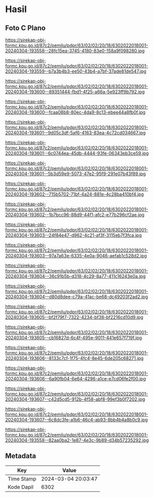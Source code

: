 # Hasil

## Foto C Plano

https://sirekap-obj-formc.kpu.go.id/87c2/pemilu/pdpr/63/02/02/20/18/6302022018001-20240304-193558--28fc15ea-3745-4180-83e0-158a9f098280.jpg

https://sirekap-obj-formc.kpu.go.id/87c2/pemilu/pdpr/63/02/02/20/18/6302022018001-20240304-193559--b7a3b4b3-ee50-43b4-a7bf-37ade81de547.jpg

https://sirekap-obj-formc.kpu.go.id/87c2/pemilu/pdpr/63/02/02/20/18/6302022018001-20240304-193600--89351444-fbd1-4f25-a66a-5e923ff9b792.jpg

https://sirekap-obj-formc.kpu.go.id/87c2/pemilu/pdpr/63/02/02/20/18/6302022018001-20240304-193600--fcaa08b8-80ec-4da9-8c13-ebee44a8fb0f.jpg

https://sirekap-obj-formc.kpu.go.id/87c2/pemilu/pdpr/63/02/02/20/18/6302022018001-20240304-193601--9d05c3df-5af6-4163-83ea-4c72cd034667.jpg

https://sirekap-obj-formc.kpu.go.id/87c2/pemilu/pdpr/63/02/02/20/18/6302022018001-20240304-193601--6c0744ea-45db-4444-93fe-06343eb3ce59.jpg

https://sirekap-obj-formc.kpu.go.id/87c2/pemilu/pdpr/63/02/02/20/18/6302022018001-20240304-193601--5b3d59e9-5073-47e2-95f9-291e07b43f89.jpg

https://sirekap-obj-formc.kpu.go.id/87c2/pemilu/pdpr/63/02/02/20/18/6302022018001-20240304-193602--715b5702-71bf-4a24-881e-4c28ba410bf4.jpg

https://sirekap-obj-formc.kpu.go.id/87c2/pemilu/pdpr/63/02/02/20/18/6302022018001-20240304-193602--1b7bcc96-88d9-44f1-afc2-e77b296cf2ae.jpg

https://sirekap-obj-formc.kpu.go.id/87c2/pemilu/pdpr/63/02/02/20/18/6302022018001-20240304-193603--24f84e47-d962-4c21-af3f-3115eb7f3fca.jpg

https://sirekap-obj-formc.kpu.go.id/87c2/pemilu/pdpr/63/02/02/20/18/6302022018001-20240304-193603--97a7a63e-6335-4e0a-9046-aefab1c528d2.jpg

https://sirekap-obj-formc.kpu.go.id/87c2/pemilu/pdpr/63/02/02/20/18/6302022018001-20240304-193604--36c91b5b-d318-4c29-8a77-411c16243e0a.jpg

https://sirekap-obj-formc.kpu.go.id/87c2/pemilu/pdpr/63/02/02/20/18/6302022018001-20240304-193604--d80d8dee-c79a-41ac-be68-dc49203f2ad2.jpg

https://sirekap-obj-formc.kpu.go.id/87c2/pemilu/pdpr/63/02/02/20/18/6302022018001-20240304-193605--bf2f79f7-7322-4234-bf38-bf2216cd10d9.jpg

https://sirekap-obj-formc.kpu.go.id/87c2/pemilu/pdpr/63/02/02/20/18/6302022018001-20240304-193605--cb16827d-6c4f-495e-9011-441e657f719f.jpg

https://sirekap-obj-formc.kpu.go.id/87c2/pemilu/pdpr/63/02/02/20/18/6302022018001-20240304-193606--8133c7cf-1f75-4fc4-8e45-6de205c68271.jpg

https://sirekap-obj-formc.kpu.go.id/87c2/pemilu/pdpr/63/02/02/20/18/6302022018001-20240304-193606--6a90fb04-6e64-4296-a1ce-e7cd06fe2f00.jpg

https://sirekap-obj-formc.kpu.go.id/87c2/pemilu/pdpr/63/02/02/20/18/6302022018001-20240304-193607--c42d5cd5-912b-4f58-abf8-99ef3b0f7202.jpg

https://sirekap-obj-formc.kpu.go.id/87c2/pemilu/pdpr/63/02/02/20/18/6302022018001-20240304-193607--6c8dc3fe-a1b6-46c4-ab93-8bb4b4a8b0c9.jpg

https://sirekap-obj-formc.kpu.go.id/87c2/pemilu/pdpr/63/02/02/20/18/6302022018001-20240304-193558--82aa0ba2-1e87-4e3c-9b89-d34b57235292.jpg


## Metadata

| Key        | Value               |
| ---------- | ------------------- |
| Time Stamp | 2024-03-04 20:03:47 |
| Kode Dapil | 6302                |



